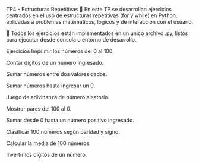 TP4 - Estructuras Repetitivas
🔁 En este TP se desarrollan ejercicios centrados en el uso de estructuras repetitivas (for y while) en Python, aplicadas a problemas matemáticos, lógicos y de interacción con el usuario.

📌 Todos los ejercicios están implementados en un único archivo .py, listos para ejecutar desde consola o entorno de desarrollo.

Ejercicios
Imprimir los números del 0 al 100.

Contar dígitos de un número ingresado.

Sumar números entre dos valores dados.

Sumar números hasta ingresar un 0.

Juego de adivinanza de número aleatorio.

Mostrar pares del 100 al 0.

Sumar desde 0 hasta un número positivo ingresado.

Clasificar 100 números según paridad y signo.

Calcular la media de 100 números.

Invertir los dígitos de un número.

